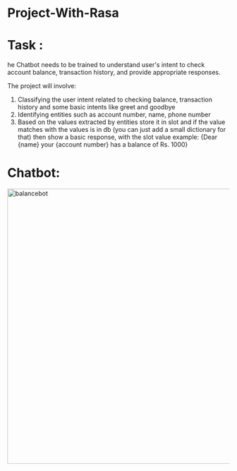 # Project-With-Rasa
# Task :
he Chatbot needs to be trained to understand user's intent to check account balance, transaction history, and provide appropriate responses.

The project will involve:
1. Classifying the user intent related to checking balance, transaction history and some basic intents like greet and goodbye
2. Identifying entities such as account number, name, phone number
3. Based on the values extracted by entities store it in slot and if the value matches with the values is in db (you can just add a small dictionary for that)  then show a basic response, with the slot value example: {Dear {name} your {account number} has a balance of Rs. 1000}

# Chatbot:
<img width="624" alt="balancebot" src="https://github.com/ShankalpaPokharel/Project-With-Rasa/assets/120445104/cc8509e2-5620-4d79-b325-77aaa16c5897">
